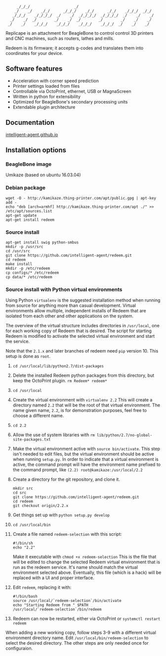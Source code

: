 ```
     _/_/_/                    _/                                     
    _/    _/    _/_/      _/_/_/    _/_/      _/_/    _/_/_/  _/_/    
   _/_/_/    _/_/_/_/  _/    _/  _/_/_/_/  _/_/_/_/  _/    _/    _/   
  _/    _/  _/        _/    _/  _/        _/        _/    _/    _/    
 _/    _/    _/_/_/    _/_/_/    _/_/_/    _/_/_/  _/    _/    _/     
```

Replicape is an attachment for BeagleBone to control control 3D printers and CNC machines, such as routers, lathes and mills.

Redeem is its firmware; it accepts g-codes and translates them into coordinates for your device.

## Software features

- Acceleration with corner speed prediction
- Printer settings loaded from files
- Controllable via OctoPrint, ethernet, USB or MagnaScreen
- Written in python for extensibility
- Optimized for BeagleBone's secondary processing units
- Extendable plugin architecture

## Documentation

[intelligent-agent.github.io](http://intelligent-agent.github.io)

## Installation options

### BeagleBone image

Umikaze (based on ubuntu 16.03.04)

### Debian package

```
wget -O - http://kamikaze.thing-printer.com/apt/public.gpg | apt-key add -
echo "deb [arch=armhf] http://kamikaze.thing-printer.com/apt ./" >> /etc/apt/sources.list
apt-get update
apt-get install redeem
```

### Source install

```
apt-get install swig python-smbus
mkdir -p /usr/src
cd /usr/src
git clone https://github.com/intelligent-agent/redeem.git
cd redeem
make install
mkdir -p /etc/redeem
cp configs/* /etc/redeem
cp data/* /etc/redeem
```

### Source install with Python virtual environments

Using Python `virtualenv` is the suggested installation method when running from source for anything more than casual development.  Virtual environments allow multiple, independent installs of Redeem that are isolated from each other and other applications on the system.

The overview of the virtual structure includes directories in `/usr/local`, one for each working copy of Redeem that is desired.  The script for starting Redeem is modified to activate the selected virtual environment and start the service.

Note that the `2.1.x` and later branches of redeem need `pip` version 10.  This setup is done as `root`.

1. `cd /usr/local/lib/python2.7/dist-packages`

2. Delete the installed Redeem python packages from this directory, but keep the OctoPrint plugin.  `rm Redeem* redeem*`

3. `cd /usr/local`

4. Create the virtual environment with `virtualenv 2.2`  This will create a directory named `2.2` that will be the root of that virtual environment.  The name given name, `2.2`, is for demonstration purposes, feel free to choose a different name.

5. `cd 2.2`

6. Allow the use of system libraries with `rm lib/python/2.7/no-global-site-packages.txt`

7. Make the virtual environment active with `source bin/activate`.  This step isn't needed to edit files, but the virtual environment should be active when running `setup.py`.  In order to indicate that a virtual environment is active, the command prompt will have the environment name prefixed to the command prompt, like `(2.2) root@kamikaze:/usr/local/2.2`

8. Create a directory for the git repository, and clone it.

   ```
   mkdir src
   cd src
   git clone https://github.com/intelligent-agent/redeem.git
   cd redeem
   git checkout origin/2.2.x
   ```
   
9. Get things set up with `python setup.py develop`

10. `cd /usr/local/bin`

11. Create a file named `redeem-selection` with this script:

    ```
    #!/bin/sh
    echo "2.2"
    ```

    Make it executable with `chmod +x redeem-selection`
    This is the file that will be edited to change the selected Redeem virtual environment that is run as the redeem service.  It's name should match the virtual environment selected above.  Eventually, this file (which is a hack) will be replaced with a UI and proper interface.

12. Edit `redeem`, replacing it with:

    ```
    #!/bin/bash
    source /usr/local/`redeem-selection`/bin/activate
    echo "Starting Redeem from " $PATH
    /usr/local/`redeem-selection`/bin/redeem
    ```

13. Redeem can now be restarted, either via OctoPrint or `systemctl restart redeem`

When adding a new working copy, follow steps 3-9 with a different virtual environment directory name.  Edit `/usr/local/bin/redeem-selection` to select the desired directory. The other steps are only needed once for configuraion.

